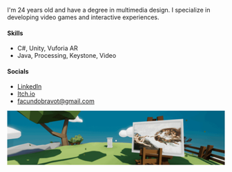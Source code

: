 <!--(- <h1 align="center">Hi, I'm Facundo Bravo</h1>)-->
I'm 24 years old and have a degree in multimedia design.
I specialize in developing video games and interactive experiences.

#### Skills

- C#, Unity, Vuforia AR
- Java, Processing, Keystone, Video

#### Socials

- [LinkedIn](https://www.linkedin.com/in/bravofacundo/)
- [Itch.io](https://facundo-bravo.itch.io/)
- facundobravot@gmail.com
<!--(- [Behance](https://www.behance.net/bravofacundo))-->
<!--(&nbsp;))-->

![](github.gif)
